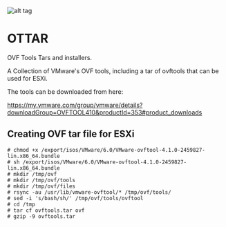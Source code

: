 ![alt tag](https://raw.githubusercontent.com/lateralblast/ottar/master/Freyja-and-Ottar.jpg)

OTTAR
=====

OVF Tools Tars and installers.

A Collection of VMware's OVF tools, including a tar of ovftools that can be used
for ESXi.

The tools can be downloaded from here:

https://my.vmware.com/group/vmware/details?downloadGroup=OVFTOOL410&productId=353#product_downloads

Creating OVF tar file for ESXi
------------------------------

```
# chmod +x /export/isos/VMware/6.0/VMware-ovftool-4.1.0-2459827-lin.x86_64.bundle 
# sh /export/isos/VMware/6.0/VMware-ovftool-4.1.0-2459827-lin.x86_64.bundle
# mkdir /tmp/ovf
# mkdir /tmp/ovf/tools
# mkdir /tmp/ovf/files
# rsync -au /usr/lib/vmware-ovftool/* /tmp/ovf/tools/
# sed -i 's/bash/sh/' /tmp/ovf/tools/ovftool
# cd /tmp
# tar cf ovftools.tar ovf
# gzip -9 ovftools.tar
```

